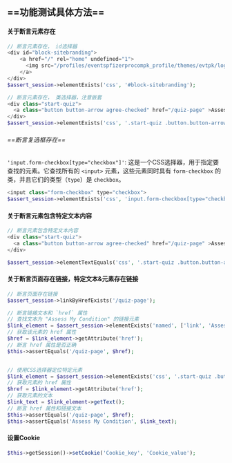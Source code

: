 ## ==功能测试具体方法==
#### 关于断言元素存在
```php
// 断言元素存在， id选择器
<div id="block-sitebranding">
    <a href="/" rel="home" undefined="1">
      <img src="/profiles/eventspfizerprocompk_profile/themes/evtpk/logo.svg" alt="Home">
    </a>     
</div>
$assert_session->elementExists('css', '#block-sitebranding');

// 断言元素存在， 类选择器，注意嵌套
<div class="start-quiz">
  <a class="button button-arrow agree-checked" href="/quiz-page" >Assess My Condition</a>
</div>
$assert_session->elementExists('css', '.start-quiz .button.button-arrow.agree-checked');
```
###### ==断言复选框存在==
`'input.form-checkbox[type="checkbox"]'`: 这是一个CSS选择器，用于指定要查找的元素。它查找所有的 `<input>` 元素，这些元素同时具有 `form-checkbox` 的类，并且它们的类型（`type`）是 `checkbox`。
```php
<input class="form-checkbox" type="checkbox">
$assert_session->elementExists('css', 'input.form-checkbox[type="checkbox"]');
```
#### 关于断言元素包含特定文本内容
```php
// 断言元素包含特定文本内容
<div class="start-quiz">
  <a class="button button-arrow agree-checked" href="/quiz-page" >Assess My Condition</a>
</div>

$assert_session->elementTextEquals('css', '.start-quiz .button.button-arrow.agree-checked', 'Assess My Condition');
```
#### 关于断言页面存在链接，特定文本&元素存在链接
```php
// 断言页面存在链接
$assert_session->linkByHrefExists('/quiz-page');

// 断言链接文本和 `href` 属性
// 查找文本为 "Assess My Condition" 的链接元素
$link_element = $assert_session->elementExists('named', ['link', 'Assess My Condition']);
// 获取该元素的 href 属性
$href = $link_element->getAttribute('href');
// 断言 href 属性是否正确
$this->assertEquals('/quiz-page', $href);


// 使用CSS选择器定位特定元素
$link_element = $assert_session->elementExists('css', '.start-quiz .button.button-arrow.agree-checked');
// 获取元素的 href 属性
$href = $link_element->getAttribute('href');
// 获取元素的文本
$link_text = $link_element->getText();
// 断言 href 属性和链接文本
$this->assertEquals('/quiz-page', $href);
$this->assertEquals('Assess My Condition', $link_text);
```

#### 设置Cookie

```php
$this->getSession()->setCookie('Cookie_key', 'Cookie_value');
```

